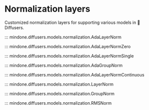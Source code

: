 <!--Copyright 2024 The HuggingFace Team. All rights reserved.

Licensed under the Apache License, Version 2.0 (the "License"); you may not use this file except in compliance with
the License. You may obtain a copy of the License at

http://www.apache.org/licenses/LICENSE-2.0

Unless required by applicable law or agreed to in writing, software distributed under the License is distributed on
an "AS IS" BASIS, WITHOUT WARRANTIES OR CONDITIONS OF ANY KIND, either express or implied. See the License for the
specific language governing permissions and limitations under the License.
-->

# Normalization layers

Customized normalization layers for supporting various models in 🤗 Diffusers.

::: mindone.diffusers.models.normalization.AdaLayerNorm

::: mindone.diffusers.models.normalization.AdaLayerNormZero

::: mindone.diffusers.models.normalization.AdaLayerNormSingle

::: mindone.diffusers.models.normalization.AdaGroupNorm

::: mindone.diffusers.models.normalization.AdaLayerNormContinuous

::: mindone.diffusers.models.normalization.LayerNorm

::: mindone.diffusers.models.normalization.GroupNorm

::: mindone.diffusers.models.normalization.RMSNorm
